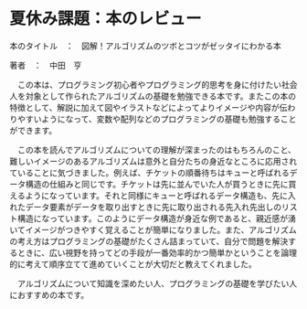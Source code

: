 # 夏休み課題：本のレビュー

本のタイトル　：　図解！アルゴリズムのツボとコツがゼッタイにわかる本

著者　：　中田　亨

　この本は、プログラミング初心者やプログラミング的思考を身に付けたい社会人を対象として作られたアルゴリズムの基礎を勉強できる本です。またこの本の特徴として、解説に加えて図やイラストなどによってよりイメージや内容が伝わりやすいようになって、変数や配列などのプログラミングの基礎も勉強することができます。
 
　この本を読んでアルゴリズムについての理解が深まったのはもちろんのこと、難しいイメージのあるアルゴリズムは意外と自分たちの身近なところに応用されていることに気づきました。例えば、チケットの順番待ちはキューと呼ばれるデータ構造の仕組みと同じです。チケットは先に並んでいた人が買うときに先に買えるようになっています。それと同様にキューと呼ばれるデータ構造も、先に入れたデータ要素がデータを取り出すときに先に取り出される先入れ先出しのリスト構造になっています。このようにデータ構造が身近な例であると、親近感が湧いてイメージがつきやすく覚えることが簡単になりました。また、アルゴリズムの考え方はプログラミングの基礎がたくさん詰まっていて、自分で問題を解決するときに、広い視野を持ってどの手段が一番効率的かつ簡単かということを論理的に考えて順序立てて進めていくことが大切だと教えてくれました。
 
　アルゴリズムについて知識を深めたい人、プログラミングの基礎を学びたい人におすすめの本です。
 




